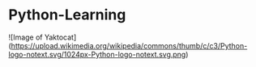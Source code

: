 # Python-Learning

![Image of Yaktocat]
(https://upload.wikimedia.org/wikipedia/commons/thumb/c/c3/Python-logo-notext.svg/1024px-Python-logo-notext.svg.png)
